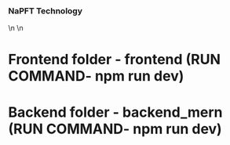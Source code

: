 ### NaPFT Technology
\n
\n
# Frontend folder - frontend (RUN COMMAND- npm run dev)
# Backend folder -  backend_mern (RUN COMMAND- npm run dev)

